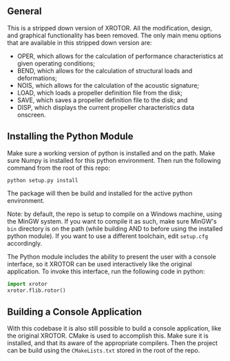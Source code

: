 
General
-------
This is a stripped down version of XROTOR. All the modification, design, and graphical functionality has
been removed. The only main menu options that are available in this stripped down version are:
* OPER, which allows for the calculation of performance characteristics at given operating conditions;
* BEND, which allows for the calculation of structural loads and deformations;
* NOIS, which allows for the calculation of the acoustic signature;
* LOAD, which loads a propeller definition file from the disk;
* SAVE, which saves a propeller definition file to the disk; and
* DISP, which displays the current propeller characteristics data onscreen.

Installing the Python Module
--------------------------
Make sure a working version of python is installed and on the path. Make sure Numpy is installed for this python 
environment. Then run the following command from the root of this repo:
```
python setup.py install
```
The package will then be build and installed for the active python environment.

Note: by default, the repo is setup to compile on a Windows machine, using the MinGW system. If you want to compile it
as such, make sure MinGW's `bin` directory is on the path (while building AND to before using the installed python module).
If you want to use a different toolchain, edit `setup.cfg` accordingly.

The Python module includes the ability to present the user with a console interface, so it XROTOR can be used interactively
like the original application. To invoke this interface, run the following code in python:
```python
import xrotor
xrotor.flib.rotor()
```

Building a Console Application
------------------------------
With this codebase it is also still possible to build a console application, like the original XROTOR. CMake is used to
accomplish this. Make sure it is installed, and that its aware of the appropriate compilers. Then the project can be 
build using the `CMakeLists.txt` stored in the root of the repo.
 